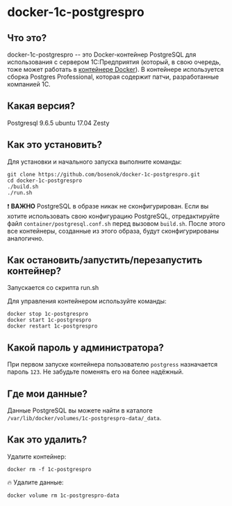 # docker-1c-postgrespro

## Что это?

docker-1c-postgrespro -- это Docker-контейнер PostgreSQL для использования с сервером 1С:Предприятия (который, в свою очередь, тоже может работать в [контейнере Docker](https://github.com/a4neg/docker-1c-server)). В контейнере используется сборка Postgres Professional, которая содержит патчи, разработанные компанией 1С.

## Какая версия?
Postgresql 9.6.5
ubuntu 17.04 Zesty

## Как это установить?

Для установки и начального запуска выполните команды:

    git clone https://github.com/bosenok/docker-1c-postgrespro.git
    cd docker-1c-postgrespro
    ./build.sh
    ./run.sh

:exclamation: __ВАЖНО__ PostgreSQL в образе никак не сконфигурирован. Если вы хотите использовать свою конфигурацию PostgreSQL, отредактируйте файл `container/postgresql.conf.sh` перед вызовом `build.sh`. После этого все контейнеры, созданные из этого образа, будут сконфигурированы аналогично.

## Как остановить/запустить/перезапустить контейнер?

Запускается со скрипта run.sh

Для управления контейнером используйте команды:

    docker stop 1c-postgrespro
    docker start 1c-postgrespro
    docker restart 1c-postgrespro

## Какой пароль у администратора?

При первом запуске контейнера пользователю `postgress` назначается пароль `123`. Не забудьте поменять его на более надёжный.

## Где мои данные?

Данные PostgreSQL вы можете найти в каталоге `/var/lib/docker/volumes/1c-postgrespro-data/_data`.

## Как это удалить?

Удалите контейнер:

    docker rm -f 1c-postgrespro

:fire: Удалите данные:

    docker volume rm 1c-postgrespro-data